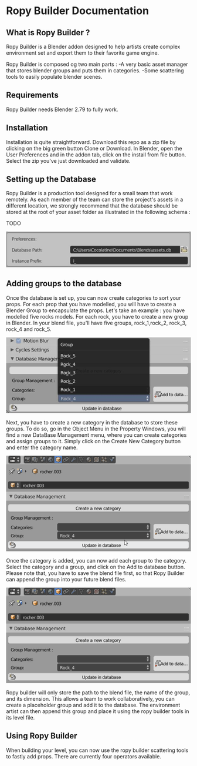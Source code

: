 # Ropy Builder Documentation

## What is Ropy Builder ?
Ropy Builder is a Blender addon designed to help artists create complex environment set and export them to their favorite game engine.

Ropy Builder is composed og two main parts :
-A very basic asset manager that stores blender groups and puts them in categories.
-Some scattering tools to easily populate blender scenes.

## Requirements

Ropy Builder needs Blender 2.79 to fully work.

## Installation

Installation is quite straightforward. Download this repo as a zip file by clicking on the big green button Clone or Download.
In Blender, open the User Preferences and in the addon tab, click on the install from file button. Select the zip you've just downloaded and validate.

## Setting up the Database

Ropy Builder is a production tool designed for a small team that work remotely. As each member of the team can store the project's assets in a different location, we strongly recommend that the database should be stored at the root of your asset folder as illustrated in the following schema :

TODO

![When the database is set up, you can see the absolute path to the database in the addon preferences](docs/images/rdme_database_set_up.jpg)

## Adding groups to the database

Once the database is set up, you can now create categories to sort your props. For each prop that you have modelled, you will have to create a Blender Group to encapsulate the props. Let's take an example : you have modelled five rocks models. For each rock, you have to create a new group in Blender. In your blend file, you'll have five groups, rock_1,rock_2, rock_3, rock_4 and rock_5.

![list of groups in the current file](docs/images/rdme_example_groups.jpg)

Next, you have to create a new category in the database to store these groups. To do so, go in the Object Menu in the Property Windows, you will find a new DataBase Management menu, where you can create categories and assign groups to it. Simply click on the Create New Category button and enter the category name.

![Adding a new category](docs/images/rdme_create_category.gif)

Once the category is added, you can now add each group to the category. Select the category and a group, and click on the Add to database button. Please note that, you have to save the blend file first, so that Ropy Builder can append the group into your future blend files.

![Adding the group to database](docs/images/rdme_add_group_to_database.gif)

Ropy builder will only store the path to the blend file, the name of the group, and its dimension. This allows a team to work collaboratively, you can create a placeholder group and add it to the database. The environment artist can then append this group and place it using the ropy builder tools in its level file.

## Using Ropy Builder

When building your level, you can now use the ropy builder scattering tools to fastly add props. There are currently four operators available.
